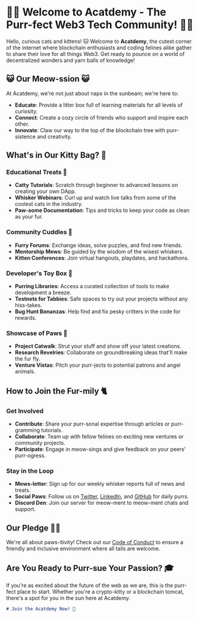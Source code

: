 # 🌟🐾 Welcome to Acatdemy - The Purr-fect Web3 Tech Community! 🐾🌟

Hello, curious cats and kittens! 🐱 Welcome to **Acatdemy**, the cutest corner of the internet where blockchain enthusiasts and coding felines alike gather to share their love for all things Web3. Get ready to pounce on a world of decentralized wonders and yarn balls of knowledge!

## 😺 Our Meow-ssion 😺

At Acatdemy, we're not just about naps in the sunbeam; we're here to:

- **Educate**: Provide a litter box full of learning materials for all levels of curiosity.
- **Connect**: Create a cozy circle of friends who support and inspire each other.
- **Innovate**: Claw our way to the top of the blockchain tree with purr-sistence and creativity.

## What's in Our Kitty Bag? 🎒

### Educational Treats 🍪

- **Catty Tutorials**: Scratch through beginner to advanced lessons on creating your own DApp.
- **Whisker Webinars**: Curl up and watch live talks from some of the coolest cats in the industry.
- **Paw-some Documentation**: Tips and tricks to keep your code as clean as your fur.

### Community Cuddles 🤗

- **Furry Forums**: Exchange ideas, solve puzzles, and find new friends.
- **Mentorship Mews**: Be guided by the wisdom of the wisest whiskers.
- **Kitten Conferences**: Join virtual hangouts, playdates, and hackathons.

### Developer's Toy Box 🧶

- **Purring Libraries**: Access a curated collection of tools to make development a breeze.
- **Testnets for Tabbies**: Safe spaces to try out your projects without any hiss-takes.
- **Bug Hunt Bonanzas**: Help find and fix pesky critters in the code for rewards.

### Showcase of Paws 🐾

- **Project Catwalk**: Strut your stuff and show off your latest creations.
- **Research Revelries**: Collaborate on groundbreaking ideas that'll make the fur fly.
- **Venture Vistas**: Pitch your purr-jects to potential patrons and angel animals.

## How to Join the Fur-mily 🐈

### Get Involved

- **Contribute**: Share your purr-sonal expertise through articles or purr-gramming tutorials.
- **Collaborate**: Team up with fellow felines on exciting new ventures or community projects.
- **Participate**: Engage in meow-sings and give feedback on your peers' purr-ogress.

### Stay in the Loop

- **Mews-letter**: Sign up for our weekly whisker reports full of news and treats.
- **Social Paws**: Follow us on [Twitter](#), [LinkedIn](#), and [GitHub](#) for daily purrs.
- **Discord Den**: Join our server for meow-ment to meow-ment chats and support.

## Our Pledge 🏳️‍🌈

We're all about paws-itivity! Check out our [Code of Conduct](#) to ensure a friendly and inclusive environment where all tails are welcome.

## Are You Ready to Purr-sue Your Passion? 🎓

If you're as excited about the future of the web as we are, this is the purr-fect place to start. Whether you're a crypto-kitty or a blockchain tomcat, there's a spot for you in the sun here at Acatdemy.

```markdown
# Join the Acatdemy Now! 🎉
